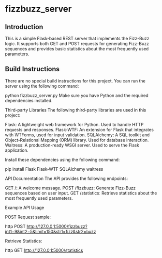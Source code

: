 # fizzbuzz_server

## Introduction

This is a simple Flask-based REST server that implements the Fizz-Buzz logic. It supports both GET and POST requests for generating Fizz-Buzz sequences and provides basic statistics about the most frequently used parameters.

## Build Instructions

There are no special build instructions for this project. You can run the server using the following command:

python fizzbuzz_server.py
Make sure you have Python and the required dependencies installed.

Third-party Libraries
The following third-party libraries are used in this project:

Flask: A lightweight web framework for Python. Used to handle HTTP requests and responses.
Flask-WTF: An extension for Flask that integrates with WTForms, used for input validation.
SQLAlchemy: A SQL toolkit and Object-Relational Mapping (ORM) library. Used for database interaction.
Waitress: A production-ready WSGI server. Used to serve the Flask application.

Install these dependencies using the following command:

pip install Flask Flask-WTF SQLAlchemy waitress

API Documentation
The API provides the following endpoints:

GET /: A welcome message.
POST /fizzbuzz: Generate Fizz-Buzz sequences based on user input.
GET /statistics: Retrieve statistics about the most frequently used parameters.

Example API Usage

POST Request sample:

http POST http://127.0.0.1:5000/fizzbuzz?int1=9&int2=5&limit=150&str1=fizz&str2=buzz

Retrieve Statistics:

http GET http://127.0.0.1:5000/statistics
